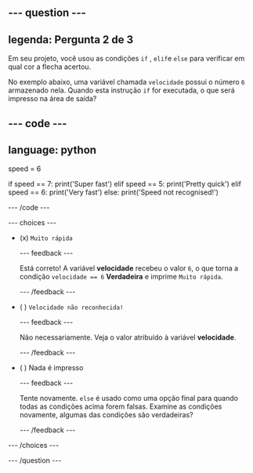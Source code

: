
--- question ---
---
legenda: Pergunta 2 de 3
---

Em seu projeto, você usou as condições `if` , `elif`e `else` para verificar em qual cor a flecha acertou.

No exemplo abaixo, uma variável chamada `velocidade` possui o número `6` armazenado nela. Quando esta instrução `if` for executada, o que será impresso na área de saída?

--- code ---
---
language: python
---
speed = 6

if speed == 7: print('Super fast') elif speed == 5: print('Pretty quick') elif speed == 6: print('Very fast') else: print('Speed not recognised!')

--- /code ---

--- choices ---

- (x) `Muito rápida`

  --- feedback ---

  Está correto! A variável **velocidade** recebeu o valor `6`, o que torna a condição `velocidade == 6` **Verdadeira** e imprime `Muito rápida`.

  --- /feedback ---

- ( ) `Velocidade não reconhecida!`

  --- feedback ---

  Não necessariamente. Veja o valor atribuído à variável **velocidade**.

  --- /feedback ---

- ( ) Nada é impresso

  --- feedback ---

  Tente novamente. `else` é usado como uma opção final para quando todas as condições acima forem falsas. Examine as condições novamente, algumas das condições são verdadeiras?

  --- /feedback ---

--- /choices ---

--- /question ---
